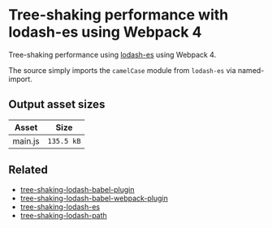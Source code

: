 # Tree-shaking performance with lodash-es using Webpack 4

Tree-shaking performance using [lodash-es](https://www.npmjs.com/package/lodash-es) using Webpack 4.

The source simply imports the `camelCase` module from `lodash-es` via named-import.

## Output asset sizes
<!-- asset-sizes:start -->
| Asset | Size |
| - | - |
| main.js | `135.5 kB` |
<!-- asset-sizes:end -->

## Related
- [tree-shaking-lodash-babel-plugin](../tree-shaking-lodash-babel-plugin)
- [tree-shaking-lodash-babel-webpack-plugin](../tree-shaking-lodash-babel-webpack-plugin)
- [tree-shaking-lodash-es](../tree-shaking-lodash-es)
- [tree-shaking-lodash-path](../tree-shaking-lodash-path)
